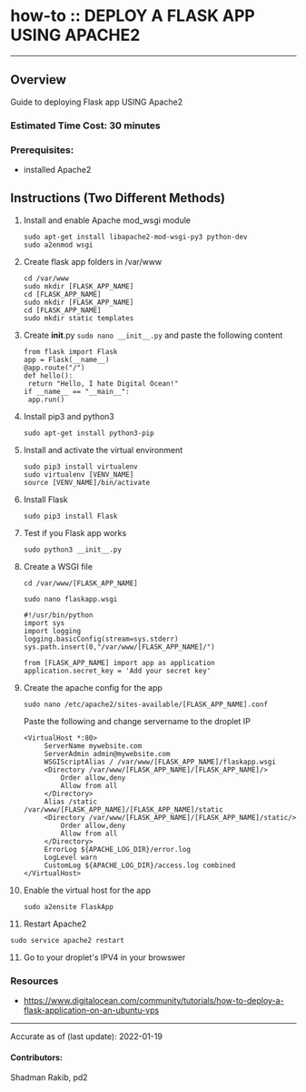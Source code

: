 # how-to :: DEPLOY A FLASK APP USING APACHE2
---
## Overview
Guide to deploying Flask app USING Apache2

### Estimated Time Cost: 30 minutes

### Prerequisites:
- installed Apache2

## Instructions (Two Different Methods)

1. Install and enable Apache mod_wsgi module
   ```
   sudo apt-get install libapache2-mod-wsgi-py3 python-dev
   sudo a2enmod wsgi 
   ```
2. Create flask app folders in /var/www
   ```
   cd /var/www
   sudo mkdir [FLASK_APP_NAME]
   cd [FLASK_APP_NAME]
   sudo mkdir [FLASK_APP_NAME]
   cd [FLASK_APP_NAME]
   sudo mkdir static templates
   ```
3. Create __init__.py `sudo nano __init__.py` and paste the following content
   ```
   from flask import Flask
   app = Flask(__name__)
   @app.route("/")
   def hello():
   	return "Hello, I hate Digital Ocean!"
   if __name__ == "__main__":
   	app.run()
   ```
3. Install pip3 and python3
   ```
   sudo apt-get install python3-pip 
   ```
4. Install and activate the virtual environment
   ```
   sudo pip3 install virtualenv 
   sudo virtualenv [VENV_NAME]
   source [VENV_NAME]/bin/activate 
   ```
5. Install Flask
   ```
   sudo pip3 install Flask 
   ```
6. Test if you Flask app works
   ```
   sudo python3 __init__.py 
   ```
7. Create a WSGI file 
   ```
   cd /var/www/[FLASK_APP_NAME]
   ```
   ```
   sudo nano flaskapp.wsgi 
   ```
   ```
   #!/usr/bin/python
   import sys
   import logging
   logging.basicConfig(stream=sys.stderr)
   sys.path.insert(0,"/var/www/[FLASK_APP_NAME]/")

   from [FLASK_APP_NAME] import app as application
   application.secret_key = 'Add your secret key'
   ```
8. Create the apache config for the app
   ```
   sudo nano /etc/apache2/sites-available/[FLASK_APP_NAME].conf
   ```
   Paste the following and change servername to the droplet IP
   ```
   <VirtualHost *:80>
		ServerName mywebsite.com
		ServerAdmin admin@mywebsite.com
		WSGIScriptAlias / /var/www/[FLASK_APP_NAME]/flaskapp.wsgi
		<Directory /var/www/[FLASK_APP_NAME]/[FLASK_APP_NAME]/>
			Order allow,deny
			Allow from all
		</Directory>
		Alias /static /var/www/[FLASK_APP_NAME]/[FLASK_APP_NAME]/static
		<Directory /var/www/[FLASK_APP_NAME]/[FLASK_APP_NAME]/static/>
			Order allow,deny
			Allow from all
		</Directory>
		ErrorLog ${APACHE_LOG_DIR}/error.log
		LogLevel warn
		CustomLog ${APACHE_LOG_DIR}/access.log combined
   </VirtualHost>
   ```
9. Enable the virtual host for the app
   ```
   sudo a2ensite FlaskApp
   ```
10. Restart Apache2
   ```
   sudo service apache2 restart 
   ```
11. Go to your droplet's IPV4 in your browswer

### Resources
* https://www.digitalocean.com/community/tutorials/how-to-deploy-a-flask-application-on-an-ubuntu-vps

---

Accurate as of (last update): 2022-01-19

#### Contributors:  
Shadman Rakib, pd2  
